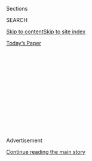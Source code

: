 <div id="app">

<div>

<div>

<div>

<div class="NYTAppHideMasthead css-1q2w90k e1suatyy0">

<div class="section css-ui9rw0 e1suatyy2">

<div class="css-eph4ug er09x8g0">

<div class="css-6n7j50">

</div>

<span class="css-1dv1kvn">Sections</span>

<div class="css-10488qs">

<span class="css-1dv1kvn">SEARCH</span>

</div>

[Skip to content](#site-content)[Skip to site
index](#site-index)

</div>

<div class="css-10698na e1huz5gh0">

</div>

</div>

<div id="masthead-bar-one" class="section hasLinks css-15hmgas e1csuq9d3">

<div class="css-uqyvli e1csuq9d0">

</div>

<div class="css-1uqjmks e1csuq9d1">

</div>

<div class="css-9e9ivx">

[](https://myaccount.nytimes3xbfgragh.onion/auth/login?response_type=cookie&client_id=vi)

</div>

<div class="css-1bvtpon e1csuq9d2">

[Today’s
Paper](https://www.nytimes3xbfgragh.onion/section/todayspaper)

</div>

</div>

</div>

</div>

<div data-aria-hidden="false">

<div id="site-content" data-role="main">

<div>

<div class="css-1aor85t" style="opacity:0.000000001;z-index:-1;visibility:hidden">

<div class="css-1hqnpie">

<div class="css-epjblv">

<span class="css-17xtcya">[Opinion](/section/opinion)</span><span class="css-x15j1o">|</span><span class="css-fwqvlz">Clay-Court
Tennis, the ‘Greatest Show on
Dirt’</span>

</div>

<div class="css-k008qs">

<div class="css-1iwv8en">

<span class="css-18z7m18"></span>

<div>

</div>

</div>

<span class="css-1n6z4y">https://nyti.ms/2JwcZF6</span>

<div class="css-1705lsu">

<div class="css-4xjgmj">

<div class="css-4skfbu" data-role="toolbar" data-aria-label="Social Media Share buttons, Save button, and Comments Panel with current comment count" data-testid="share-tools">

  - 
  - 
  - 
  - 
    
    <div class="css-6n7j50">
    
    </div>

  - 

</div>

</div>

</div>

</div>

</div>

</div>

<div id="NYT_TOP_BANNER_REGION" class="css-13pd83m">

</div>

<div id="top-wrapper" class="css-1sy8kpn">

<div id="top-slug" class="css-l9onyx">

Advertisement

</div>

[Continue reading the main
story](#after-top)

<div class="ad top-wrapper" style="text-align:center;height:100%;display:block;min-height:250px">

<div id="top" class="place-ad" data-position="top" data-size-key="top">

</div>

</div>

<div id="after-top">

</div>

</div>

<div id="sponsor-wrapper" class="css-1hyfx7x">

<div id="sponsor-slug" class="css-19vbshk">

Supported by

</div>

[Continue reading the main
story](#after-sponsor)

<div id="sponsor" class="ad sponsor-wrapper" style="text-align:center;height:100%;display:block">

</div>

<div id="after-sponsor">

</div>

</div>

<div class="css-v5btjw etb61u70">

<div class="css-v05ibm etb61u71">

[Opinion](/section/opinion)

</div>

</div>

[Sporting](/column/sporting "Sporting")

<div class="css-1vkm6nb ehdk2mb0">

# Clay-Court Tennis, the ‘Greatest Show on Dirt’

</div>

<div class="css-xt80pu e12qa4dv0">

<div class="css-18e8msd">

<div class="css-vp77d3 epjyd6m0">

<div class="css-1baulvz">

By <span class="css-1baulvz last-byline" itemprop="name">Rowan Ricardo
Phillips</span>

<div class="css-8atqhb">

Mr. Phillips, the writer of the forthcoming “The Circuit: A Tennis
Odyssey,” plays the sport almost exclusively on red clay.

</div>

</div>

</div>

  - June 9,
    2018

  - 
    
    <div class="css-4xjgmj">
    
    <div class="css-d8bdto" data-role="toolbar" data-aria-label="Social Media Share buttons, Save button, and Comments Panel with current comment count" data-testid="share-tools">
    
      - 
      - 
      - 
      - 
        
        <div class="css-6n7j50">
        
        </div>
    
      - 
    
    </div>
    
    </div>

</div>

</div>

<div class="css-79elbk" data-testid="photoviewer-wrapper">

<div class="css-z3e15g" data-testid="photoviewer-wrapper-hidden">

</div>

<div class="css-1a48zt4 ehw59r15" data-testid="photoviewer-children">

![<span class="css-16f3y1r e13ogyst0" data-aria-hidden="true">Rafael
Nadal sliding in the clay during the 2018 French
Open.</span><span class="css-cnj6d5 e1z0qqy90" itemprop="copyrightHolder"><span class="css-1ly73wi e1tej78p0">Credit...</span><span><span>Christophe
Archambault/Agence France-Presse — Getty
Images</span></span></span>](https://static01.graylady3jvrrxbe.onion/images/2018/06/09/opinion/09sportingWeb/merlin_139275483_febf3a21-89f5-4894-997c-396689457ebd-articleLarge.jpg?quality=75&auto=webp&disable=upscale)

</div>

</div>

<div class="section meteredContent css-1r7ky0e" name="articleBody" itemprop="articleBody">

<div class="css-1fanzo5 StoryBodyCompanionColumn">

<div class="css-53u6y8">

The French Open is the quintessential clay court tournament: It’s the
greatest show on dirt.

Every year at this time, I fall in love again and again with Roland
Garros’s beautiful, burnt sienna courts ringed with emerald green
backdrops. Though it’s not really clay. We call it clay because of its
origins. In late 19th-century France, ceramics were crushed into powder
and spread over the grass courts of a Cannes hotel to protect them from
wear and to bring down maintenance costs. (Grass courts are costly to
maintain — especially with people trampling all over them day after
day.)

The surface proved to be a great hit among both the visitors of the Côte
d’Azur and the hotel owners. Further, the emergence of tennis coincided
with the birth of the modern spectator, and the unique clay-court color
palette became a draw not just for players but for people who simply
wanted to sit courtside and watch a match.

And so, what up until then was an essentially English game played on
defunct croquet courts and known as “[lawn
tennis](http://www.fundinguniverse.com/company-histories/the-all-england-lawn-tennis-croquet-club-history/)”
swiftly became a global game played on a variety of surfaces and soon
was to be known as simply tennis.

</div>

</div>

<div class="css-79elbk" data-testid="photoviewer-wrapper">

<div class="css-z3e15g" data-testid="photoviewer-wrapper-hidden">

</div>

<div class="css-1a48zt4 ehw59r15" data-testid="photoviewer-children">

![<span class="css-16f3y1r e13ogyst0" data-aria-hidden="true">The clay
court canvas of Roland
Garros.</span><span class="css-cnj6d5 e1z0qqy90" itemprop="copyrightHolder"><span class="css-1ly73wi e1tej78p0">Credit...</span><span>Tim
Clayton/Corbis, via Getty
Images</span></span>](https://static01.graylady3jvrrxbe.onion/images/2018/06/09/opinion/09sporting2web/09sporting2web-articleLarge.jpg?quality=75&auto=webp&disable=upscale)

</div>

</div>

<div class="css-1fanzo5 StoryBodyCompanionColumn">

<div class="css-53u6y8">

A tennis court is like a good play: The lines may stay the same, but the
context changes depending on the real world it inhabits. The context of
a tennis court is invariably its surface. The game has been played on
grass, red clay, green clay, blue clay, a myriad of asphalt and concrete
hard courts, wood and even carpet.

</div>

</div>

<div class="css-1fanzo5 StoryBodyCompanionColumn">

<div class="css-53u6y8">

You’ll find by playing on different courts that the surface changes
everything: what the ball does, how fast it moves, what your body does,
how fast it moves — even the ideas that enter your head during a point
change (or at least should change) depending on what’s under your feet.

I play almost exclusively on red clay. During the cold months, I play
indoors near the East River. And during the warm months, I play outdoors
just off the Hudson River. Red clay might be associated with Western
Europe and South America, but New York is no slouch in that department.
There’s something curative about the surface: I’m now in my 40s,
sporting a surgically repaired Achilles’ tendon, and the way red clay
gives under me feels less taxing at the end of a couple of hours of
court time.

Conversely, points play out longer, it’s harder to hit winners, and so
the mental exertion eventually catches up to my body. You have to think
on clay. Or maybe it’s that as the rallies stretch on, you’re tempted to
think when you shouldn’t think at all. But as I watch Rafael Nadal and
Simona Halep and Dominic Thiem and Sloane Stephens this weekend, I’m
glad that they’ve figured out the thinking part.

Clay begs your body to come to a different understanding of the game.
Shots that would have whizzed past you on grass hang in the air
invitingly for you on clay — that is, if you know how to slide to get
there in time and what types of shots you can and cannot make in those
situations.

</div>

</div>

<div class="css-1fanzo5 StoryBodyCompanionColumn">

<div class="css-53u6y8">

As we’ve seen from Serena Williams and Roger Federer, being able to
stand on the baseline and hit shots early and flat is a great advantage
for a player who wants to unleash aggressive, first-strike tennis. But
on clay courts, the ball bounces so remorselessly high that if you don’t
play farther back on the court, away from the baseline, you’ll be left
to trying to pull off shots coming at you shoulder high and often even
higher.

The French Open luxuriates in its own laws of physics and playlists of
tactics that make it more distinctive than even Wimbledon. Tennis on
grass, after all, is really in essence a bucolic, ultrafast version of
hard court tennis infused with a heavy dose of nostalgia.

Strangely, this is one of the allures of tennis. That as it glances both
backward and forward, the game can revel in the nostalgia of grass and
mandatory all-white outfits while heralding in video replay and
extensive changes such as [tiebreakers and shot
clocks](https://www.atpworldtour.com/en/news/rule-changes-innovation-for-next-gen-atp-finals-2017).

This is no doubt in part because of the nature of the schedule.
Professional tennis is one of the few sports that begin on the first day
of the year and progress forward to the end of the year. Within this
calendar year the three main surfaces — hard court, clay and grass —
each form their own type of mini-season within the full season,
beginning on hard courts, moving to clay, then grass and finally back to
hardcourts. In other words, a year in tennis mimics a year in our lives:
It’s seasonal, and a season is inherently a thing both of renewal and
destruction, welcomes and farewells.

So spare a moment for my favorite surface this weekend and catch the
French Open finals. Come Monday tennis turns the page, from the greatest
show on dirt to leaves of grass.

</div>

</div>

</div>

<div>

</div>

<div>

</div>

<div>

</div>

<div>

<div id="bottom-wrapper" class="css-1ede5it">

<div id="bottom-slug" class="css-l9onyx">

Advertisement

</div>

[Continue reading the main
story](#after-bottom)

<div id="bottom" class="ad bottom-wrapper" style="text-align:center;height:100%;display:block;min-height:90px">

</div>

<div id="after-bottom">

</div>

</div>

</div>

</div>

</div>

## Site Index

<div>

</div>

## Site Information Navigation

  - [© <span>2020</span> <span>The New York Times
    Company</span>](https://help.nytimes3xbfgragh.onion/hc/en-us/articles/115014792127-Copyright-notice)

<!-- end list -->

  - [NYTCo](https://www.nytco.com/)
  - [Contact
    Us](https://help.nytimes3xbfgragh.onion/hc/en-us/articles/115015385887-Contact-Us)
  - [Work with us](https://www.nytco.com/careers/)
  - [Advertise](https://nytmediakit.com/)
  - [T Brand Studio](http://www.tbrandstudio.com/)
  - [Your Ad
    Choices](https://www.nytimes3xbfgragh.onion/privacy/cookie-policy#how-do-i-manage-trackers)
  - [Privacy](https://www.nytimes3xbfgragh.onion/privacy)
  - [Terms of
    Service](https://help.nytimes3xbfgragh.onion/hc/en-us/articles/115014893428-Terms-of-service)
  - [Terms of
    Sale](https://help.nytimes3xbfgragh.onion/hc/en-us/articles/115014893968-Terms-of-sale)
  - [Site
    Map](https://spiderbites.nytimes3xbfgragh.onion)
  - [Help](https://help.nytimes3xbfgragh.onion/hc/en-us)
  - [Subscriptions](https://www.nytimes3xbfgragh.onion/subscription?campaignId=37WXW)

</div>

</div>

</div>

</div>
